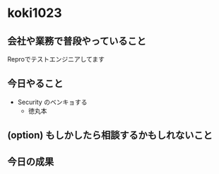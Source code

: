 # koki1023

 ## 会社や業務で普段やっていること

Reproでテストエンジニアしてます

 ## 今日やること

- Security のベンキョする
  - 徳丸本

 ## (option) もしかしたら相談するかもしれないこと


 ## 今日の成果
